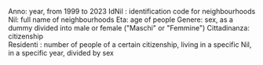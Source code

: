 Anno: year, from 1999 to 2023
IdNil	: identification code for neighbourhoods
Nil: full name of neighbourhoods
Eta: age of people
Genere: sex, as a dummy divided into male or female ("Maschi" or "Femmine")
Cittadinanza: citizenship 	
Residenti : number of people of a certain citizenship, living in a specific Nil, in a specific year, divided by sex

